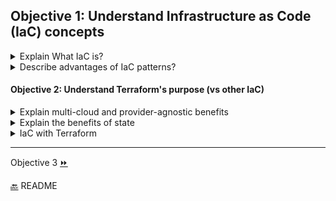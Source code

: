## Objective 1: Understand Infrastructure as Code (IaC) concepts

<details><summary>Explain What IaC is?</summary>
<p>

Infrastructure is described using a high-level configuration syntax. This allows a blueprint of our data center to be versioned and treated as we would any other code. Additionally, infrastructure can be shared and re-used. 
</p>
<p>
IaC makes it easy to provision and apply infrastructure configurations, saving time. It standardizes workflows across different infrastructure providers (e.g., VMware, AWS, Azure, GCP, etc.) by using a common syntax across all of them.
</p>
<p>It is infrastructure (CPUs, memory, disk, firewalls, etc.) defined as code within definition files.
</p>
</details>


<details><summary>Describe advantages of IaC patterns?</summary>

- Can be applied throughout the infrastructure lifecycle 
  - Day 0 : Initial Build 
  - Day 1 : OS and application config we apply after the initial build. Includes OS updates, patches, app config. 
- Saves time by making it easy to provision and apply infrastructure configuration. Workflow is standardized across providers wether its VMWare, AWS, Azure, or GCP. 
- It's easy to understand the intent of infrastructure changes. 
- **Iac makes changes idempotent**:
  - The result will always be the same since the same code is being applied 
- **Iac makes changes consistent**:
  -  The manual work is removed with Iac no more need for sys admins to remotely connect to each machine by executing a series of commands or scripts which can cause inconsistencies based on who executes it
- **Iac makes changes predictable**:
  - code can be tested before applying it to production so results are always predictable 
- **Iac allows for mutation in previously defined configurations, making for a more manageable system**:

</details>

#### Objective 2: Understand Terraform's purpose (vs other IaC)

<details><summary>Explain multi-cloud and provider-agnostic benefits</summary>
<p>
Multi-cloud deployment increases fault tolerance. This means in the event of failure there is a more graceful recovery of a region or provider. 
</p>
<p>
The benefits of being provider-agnostic means there can be a single configuration that manages many providers.
</p>
</details>


<details><summary>Explain the benefits of state</summary>
  
- Mapping to the Real World 
  - Terraform requires a database to map Tf(Terraform) config to the real world. 
  ex. `resource "aws_instance" "foo"`  Tf knows the instance i-abcd34233 is represented by that resource. 
- Metadata
  - Tf tracks metadata or resource dependencies 
  - Tf keeps a copy of the most recent set of dependencies in state. So that correct oder of operations can be executed even if an item is deleted from the configuration. 
- Performance 
  - besides basic mapping Tf also keeps a cache of attribute values for all resources in the state. 
  - most optional feature of state, only used to improve performance. 
  - small infra: for plan and apply Tf syncs all resources in state 
  - large infra: cache state is used because of API rate limits and querying all resources is too slow. Large infra also make use of `-refresh=false` and `-target` flags
- Syncing 
  - default syncing Tf stores state in a file in the current working directory
  - for teams remote state is used, remote locking is utilized to avoid multiple people running Tf at the same time.  

</details>

<details><summary>IaC with Terraform</summary>

<p>
At a high level, Terraform allows operators to use HCL to author files containing definitions of their desired resources on almost any provider (AWS, GCP, GitHub, Docker, etc) and automates the creation of those resources at the time of apply.
</p>

- **Workflows** 
  - Scope: Establish resources that need to be created for the project 
  - Author: Create the configuration based on the scoped parameters with HCL
  - Initialize: run `terraform init`  to download the provider plug-ins for the project
  - Plan & Apply: run `terraform plan` to verify creation then `terraform apply` to create the resources and state files 
- **Advantages of Terraform**
  - Platform Agnostic: allows for management of a mixed environment with the same workflow
  - State Management: State files are created when a project is initialized. state is used to create plans and update our infrastructure. State determines how configuration changes are measured. When a change is made, those changes are compared with the state file to determine resource creation or changes  
  - Operator Confidence: `terraform apply` allows for review before changes are applied.
</details>

-------------------------------

Objective 3 [⏩](/Objective%203/terraform-basics.md)

[🔙](/README.md) README